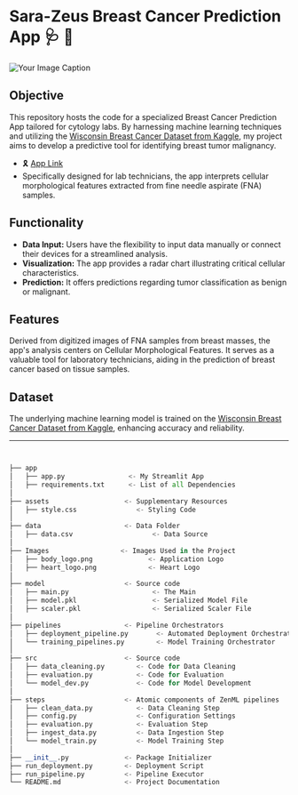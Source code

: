 # Sara-Zeus Breast Cancer Prediction App :stethoscope: :cherry_blossom: 
![Your Image Caption](https://github.com/sara-zeus/Sara-Zeus-Breast-Cancer-Prediction-App/blob/main/images/body_logo.png)




## Objective
This repository hosts the code for a specialized Breast Cancer Prediction App tailored for cytology labs. By harnessing machine learning techniques and utilizing the [Wisconsin Breast Cancer Dataset from Kaggle](https://www.kaggle.com/datasets/uciml/breast-cancer-wisconsin-data), my project aims to develop a predictive tool for identifying breast tumor malignancy. 
 - :reminder_ribbon: [App Link](https://sara-zeus-breast-cancer-prediction-app.streamlit.app)
- Specifically designed for lab technicians, the app interprets cellular morphological features extracted from fine needle aspirate (FNA) samples.

## Functionality
- **Data Input:** Users have the flexibility to input data manually or connect their devices for a streamlined analysis.
- **Visualization:** The app provides a radar chart illustrating critical cellular characteristics.
- **Prediction:** It offers predictions regarding tumor classification as benign or malignant.

## Features
Derived from digitized images of FNA samples from breast masses, the app's analysis centers on Cellular Morphological Features. It serves as a valuable tool for laboratory technicians, aiding in the prediction of breast cancer based on tissue samples.

## Dataset
The underlying machine learning model is trained on the [Wisconsin Breast Cancer Dataset from Kaggle](https://www.kaggle.com/datasets/uciml/breast-cancer-wisconsin-data), enhancing accuracy and reliability.




---

```python


├── app  
│   ├── app.py                <- My Streamlit App 
│   ├── requirements.txt      <- List of all Dependencies 
│
├── assets                   <- Supplementary Resources
│   ├── style.css               <- Styling Code
│  
├── data                     <- Data Folder 
│   ├── data.csv                    <- Data Source 
│   
├── Images                  <- Images Used in the Project 
│   ├── body_logo.png              <- Application Logo   
│   ├── heart_logo.png             <- Heart Logo 
│ 
├── model                    <- Source code
│   ├── main.py                     <- The Main 
│   ├── model.pkl                   <- Serialized Model File
│   ├── scaler.pkl                  <- Serialized Scaler File
│
├── pipelines                <- Pipeline Orchestrators 
│   ├── deployment_pipeline.py       <- Automated Deployment Orchestrator 
│   └── training_pipelines.py        <- Model Training Orchestrator
│   
├── src                      <- Source code 
│   ├── data_cleaning.py        <- Code for Data Cleaning 
│   ├── evaluation.py           <- Code for Evaluation 
│   └── model_dev.py            <- Code for Model Development 
│ 
├── steps                    <- Atomic components of ZenML pipelines 
│   ├── clean_data.py           <- Data Cleaning Step                   
│   ├── config.py               <- Configuration Settings  
│   ├── evaluation.py           <- Evaluation Step         
│   ├── ingest_data.py          <- Data Ingestion Step 
│   └── model_train.py          <- Model Training Step            
│ 
├── __init__.py              <- Package Initializer
├── run_deployment.py        <- Deployment Script
├── run_pipeline.py          <- Pipeline Executor            
└── README.md                <- Project Documentation



```
